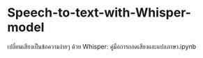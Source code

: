 # Speech-to-text-with-Whisper-model
เปลี่ยนเสียงเป็นข้อความง่ายๆ ด้วย Whisper: คู่มือการถอดเสียงและแปลภาษา.ipynb
